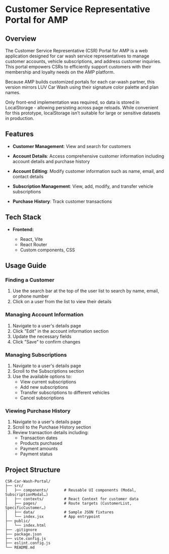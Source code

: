 # Customer Service Representative Portal for AMP
## Overview
The Customer Service Representative (CSR) Portal for AMP is a web application designed for car wash service representatives to manage customer accounts, vehicle subscriptions, and address customer inquiries. This portal empowers CSRs to efficiently support customers with their membership and loyalty needs on the AMP platform.

Because AMP builds customized portals for each car-wash partner, this version mirrors LUV Car Wash using their signature color palette and plan names.

Only front-end implementation was required, so data is stored in LocalStorage - allowing persisting across page reloads. While convenient for this prototype, localStorage isn’t suitable for large or sensitive datasets in production.

## Features

- **Customer Management**: View and search for customers

- **Account Details**: Access comprehensive customer information including account details and purchase history

- **Account Editing**: Modify customer information such as name, email, and contact details

- **Subscription Management**: View, add, modify, and transfer vehicle subscriptions

- **Purchase History**: Track customer transactions

## Tech Stack

- **Frontend:**

  - React, Vite
  - React Router
  - Custom components, CSS
 
## Usage Guide

### Finding a Customer
1. Use the search bar at the top of the user list to search by name, email, or phone number
2. Click on a user from the list to view their details

### Managing Account Information
1. Navigate to a user's details page
2. Click "Edit" in the account information section
3. Update the necessary fields
4. Click "Save" to confirm changes

### Managing Subscriptions
1. Navigate to a user's details page
2. Scroll to the Subscriptions section
3. Use the available options to:
   - View current subscriptions
   - Add new subscriptions
   - Transfer subscriptions to different vehicles
   - Cancel subscriptions

### Viewing Purchase History
1. Navigate to a user's details page
2. Scroll to the Purchase History section
3. Review transaction details including:
   - Transaction dates
   - Products purchased
   - Payment amounts
   - Payment status

## Project Structure
```
CSR-Car-Wash-Portal/
├── src/
│   ├── components/       # Reusable UI components (Modal, SubscriptionModal…)
│   ├── contexts/         # React Context for customer data
│   ├── pages/            # Route targets (CustomerList, SpecificCustomer…)
│   ├── data/             # Sample JSON fixtures
│   └── index.jsx         # App entrypoint
├── public/
│   └── index.html
├── .gitignore
├── package.json
├── vite.config.js
├── eslint.config.js
└── README.md
```

